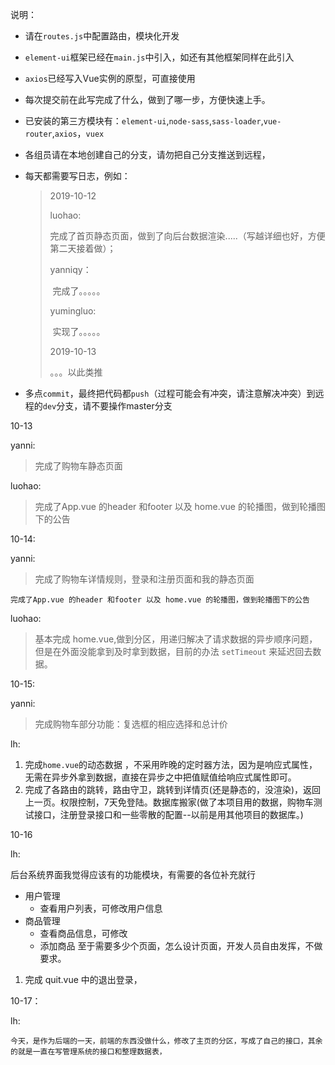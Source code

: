 说明：

- 请在`routes.js`中配置路由，模块化开发

- `element-ui`框架已经在`main.js`中引入，如还有其他框架同样在此引入

- `axios`已经写入Vue实例的原型，可直接使用

- 每次提交前在此写完成了什么，做到了哪一步，方便快速上手。

- 已安装的第三方模块有：`element-ui`,`node-sass`,`sass-loader`,`vue-router`,`axios`，`vuex`

- 各组员请在本地创建自己的分支，请勿把自己分支推送到远程，

- 每天都需要写日志，例如：

  > 2019-10-12
  >
  > luohao:
  >
  > ​	完成了首页静态页面，做到了向后台数据渲染.....（写越详细也好，方便第二天接着做）；
  >
  > yanniqy：
  >
  > ​	完成了。。。。。
  >
  > yumingluo:
  >
  > ​	实现了。。。。。
  >
  > 2019-10-13
  >
  > 。。。以此类推

- 多点`commit`，最终把代码都`push`（过程可能会有冲突，请注意解决冲突）到远程的`dev`分支，请不要操作master分支



10-13

yanni:

>完成了购物车静态页面

luohao:

>完成了App.vue 的header 和footer 以及 home.vue 的轮播图，做到轮播图下的公告

10-14:

yanni:
>完成了购物车详情规则，登录和注册页面和我的静态页面

    完成了App.vue 的header 和footer 以及 home.vue 的轮播图，做到轮播图下的公告

luohao:
> 基本完成 home.vue,做到分区，用递归解决了请求数据的异步顺序问题，但是在外面没能拿到及时拿到数据，目前的办法 `setTimeout` 来延迟回去数据。

10-15:

yanni:

>完成购物车部分功能：复选框的相应选择和总计价

lh:

1. 完成`home.vue`的动态数据 ，不采用昨晚的定时器方法，因为是响应式属性，无需在异步外拿到数据，直接在异步之中把值赋值给响应式属性即可。
2. 完成了各路由的跳转，路由守卫，跳转到详情页(还是静态的，没渲染)，返回上一页。权限控制，7天免登陆。数据库搬家(做了本项目用的数据，购物车测试接口，注册登录接口和一些零散的配置--以前是用其他项目的数据库。)

10-16

lh:

后台系统界面我觉得应该有的功能模块，有需要的各位补充就行

* 用户管理
    * 查看用户列表，可修改用户信息
* 商品管理
    * 查看商品信息，可修改
    * 添加商品
至于需要多少个页面，怎么设计页面，开发人员自由发挥，不做要求。

1. 完成 quit.vue 中的退出登录，

10-17：

lh:

    今天，是作为后端的一天，前端的东西没做什么，修改了主页的分区，写成了自己的接口，其余的就是一直在写管理系统的接口和整理数据表，